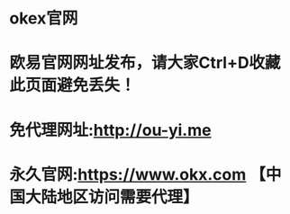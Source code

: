 # okex官网
# 欧易官网网址发布，请大家Ctrl+D收藏此页面避免丢失！
# 免代理网址:http://ou-yi.me
# 永久官网:https://www.okx.com 【中国大陆地区访问需要代理】
